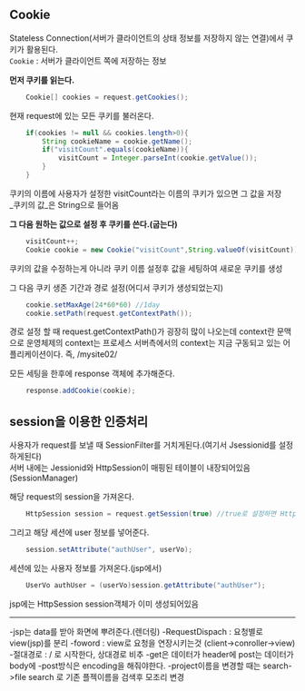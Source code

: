 ## Cookie

Stateless Connection(서버가 클라이언트의 상태 정보를 저장하지 않는 연결)에서
쿠키가 활용된다.  
`Cookie` : 서버가 클라이언트 쪽에 저장하는 정보  

**먼저 쿠키를 읽는다.**    

```java
	Cookie[] cookies = request.getCookies();
```
현재 request에 있는 모든 쿠키를 불러온다.

```java
	if(cookies != null && cookies.length>0){
		String cookieName = cookie.getName();
		if("visitCount".equals(cookieName)){
			visitCount = Integer.parseInt(cookie.getValue());
		}
	}
```
쿠키의 이름에 사용자가 설정한 visitCount라는 이름의 쿠키가 있으면
그 값을 저장  
_쿠키의 값_은 String으로 들어옴  

**그 다음 원하는 값으로 설정 후 쿠키를 쓴다.(굽는다)**

```java
	visitCount++;
	Cookie cookie = new Cookie("visitCount",String.valueOf(visitCount));
```
쿠키의 값을 수정하는게 아니라 쿠키 이름 설정후 값을 세팅하여 새로운 쿠키를 생성  

그 다음 쿠키 생존 기간과 경로 설정(어디서 쿠키가 생성되었는지)  

```java
	cookie.setMaxAge(24*60*60) //1day
	cookie.setPath(request.getContextPath());
```
경로 설정 할 때 request.getContextPath()가 굉장히 많이 나오는데 
context란 문맥으로 운영체제의 context는 프로세스 서버측에서의 context는 지금 구동되고 있는 어플리케이션이다. 즉, /mysite02/  

모든 세팅을 한후에 response 객체에 추가해준다.  

```java
	response.addCookie(cookie);
```

## session을 이용한 인증처리

사용자가 request를 보낼 때 SessionFilter를 거치게된다.(여기서 Jsessionid를 설정하게된다)  
서버 내에는 Jessionid와 HttpSession이 매핑된 테이블이 내장되어있음(SessionManager)  

해당 request의 session을 가져온다.  

```java
	HttpSession session = request.getSession(true) //true로 설정하면 HttpsSession객체로 가져옴
```
그리고 해당 세션에 user 정보를 넣어준다.  

```java
	session.setAttribute("authUser", userVo);
```

세션에 있는 사용자 정보를 가져온다.(jsp에서)

```java
	UserVo authUser = (userVo)session.getAttribute("authUser");
```
jsp에는 HttpSession session객체가 이미 생성되어있음
***

-jsp는 data를 받아 화면에 뿌려준다.(렌더링)
-RequestDispach : 요청별로 view(jsp)를 분리
-foword : view로 요청을 연장시키는것 (client->conroller->view)
-절대경로 : / 로 시작한다, 상대경로 비추
-get은 데이터가 header에 post는 데이터가 body에
-post방식은 encoding을 해줘야한다.
-project이름을 변경할 때는 search->file search 로 기존 플젝이름을 검색후 모조리 변경 


